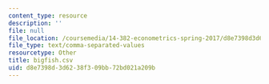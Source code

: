 ```yaml
---
content_type: resource
description: ''
file: null
file_location: /coursemedia/14-382-econometrics-spring-2017/d8e7398d3d6238f309bb72bd021a209b_bigfish.csv
file_type: text/comma-separated-values
resourcetype: Other
title: bigfish.csv
uid: d8e7398d-3d62-38f3-09bb-72bd021a209b
---
```


